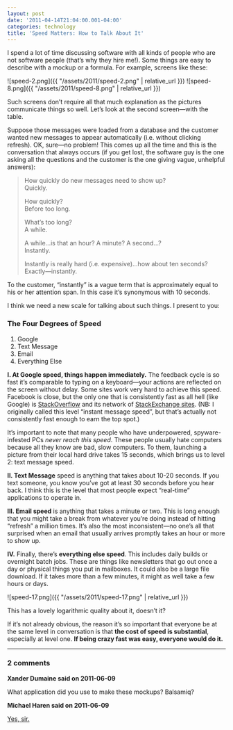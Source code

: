```yaml
---
layout: post
date: '2011-04-14T21:04:00.001-04:00'
categories: technology
title: 'Speed Matters: How to Talk About It'
---
```


I spend a lot of time discussing software with all kinds of people who are not software people (that’s why they hire me!). Some things are easy to describe with a mockup or a formula. For example, screens like these:  


![speed-2.png]({{ "/assets/2011/speed-2.png" | relative_url }})
![speed-8.png]({{ "/assets/2011/speed-8.png" | relative_url }})

Such screens don’t require all that much explanation as the pictures communicate things so well. Let’s look at the second screen—with the table. 

Suppose those messages were loaded from a database and the customer wanted new messages to appear automatically (i.e. without clicking refresh). OK, sure—no problem! This comes up all the time and this is the conversation that always occurs (if you get lost, the software guy is the one asking all the questions and the customer is the one giving vague, unhelpful answers):

> How quickly do new messages need to show up?  
> Quickly.
> 
> How quickly?  
> Before too long.
> 
> What’s too long?  
> A while.  
> 
> A while...is that an hour? A minute? A second...?  
> Instantly.  
> 
> Instantly is really hard (i.e. expensive)...how about ten seconds?  
> Exactly—instantly.

To the customer, “instantly” is a vague term that is approximately equal to his or her attention span. In this case it’s synonymous with 10 seconds. 

I think we need a new scale for talking about such things. I present to you:

### The Four Degrees of Speed

1. Google
2. Text Message
3. Email
4. Everything Else

**I. At Google speed, things happen immediately.** The feedback cycle is so fast it’s comparable to typing on a keyboard—your actions are reflected on the screen without delay. Some sites work very hard to achieve this speed. Facebook is close, but the only one that is consistently fast as all hell (like Google) is [StackOverflow](http://stackoverflow.com/) and its network of [StackExchange sites](http://stackexchange.com/). (NB: I originally called this level “instant message speed”, but that’s actually not consistently fast enough to earn the top spot.)

It’s important to note that many people who have underpowered, spyware-infested PCs *never reach this speed*. These people usually hate computers because all they know are bad, slow computers. To them, launching a picture from their local hard drive takes 15 seconds, which brings us to level 2: text message speed.

**II. Text Message** speed is anything that takes about 10-20 seconds. If you text someone, you know you’ve got at least 30 seconds before you hear back. I think this is the level that most people expect “real-time” applications to operate in.

**III. Email speed** is anything that takes a minute or two. This is long enough that you might take a break from whatever you’re doing instead of hitting “refresh” a million times. It’s also the most inconsistent—no one’s all that surprised when an email that usually arrives promptly takes an hour or more to show up.

**IV.** Finally, there’s **everything else speed**. This includes daily builds or overnight batch jobs. These are things like newsletters that go out once a day or physical things you put in mailboxes. It could also be a large file download. If it takes more than a few minutes, it might as well take a few hours or days.

![speed-17.png]({{ "/assets/2011/speed-17.png" | relative_url }})

This has a lovely logarithmic quality about it, doesn’t it?

If it’s not already obvious, the reason it’s so important that everyone be at the same level in conversation is that **the cost of speed is substantial**, especially at level one. **If being crazy fast was easy, everyone would do it.**

---

### 2 comments

**Xander Dumaine said on 2011-06-09**

What application did you use to make these mockups? Balsamiq?

**Michael Haren said on 2011-06-09**

[Yes, sir.](http://balsamiq.com/products/mockups)

